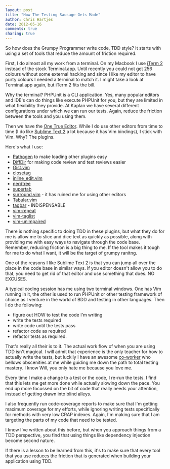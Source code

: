 ```yaml
---
layout: post
title: "How The Testing Sausage Gets Made" 
author: Chris Hartjes
date: 2012-05-16
comments: true 
sharing: true 
---
```

So how does the Grumpy Programmer write code, TDD style? It starts with 
using a set of tools that reduce the amount of friction required.

First, I do almost all my work from a terminal. On my Macbook I use
[iTerm 2](http://www.iterm2.com/#/section/home) instead of the stock
Terminal.app. Until recently you could not get 256 colours without
some external hacking and since I like my editor to have purty colours
I needed a terminal to match it. I might take a look at Terminal.app
again, but iTerm 2 fits the bill.

Why the terminal? PHPUnit is a CLI application. Yes, many popular
editors and IDE's can do things like execute PHPUnit for you, but they
are limited in what flexibility they provide. At Kaplan we have several
different configurations under which we can run our tests. Again, reduce
the friction between the tools and you using them.

Then we have the [One True Editor](http://www.vim.org). While I do use
other editors from time to time (I do like [Sublime Text 2](http://www.sublimetext.com/2) 
a lot because it has Vim bindings), I stick with Vim. Why? The plugins.

Here's what I use:

* [Pathogen](https://github.com/tpope/vim-pathogen) to make loading other plugins easy
* [DiffDir](http://www.vim.org/scripts/script.php?script_id=102) for making code review and test reviews easier 
* [Gist.vim](http://www.vim.org/scripts/script.php?script_id=2423)
* [closetag](http://www.vim.org/scripts/script.php?script_id=13)
* [inline_edit.vim](https://github.com/AndrewRadev/inline_edit.vim)
* [nerdtree](https://github.com/scrooloose/nerdtree)
* [supertab](https://github.com/ervandew/supertab)
* [surround.vim](https://github.com/vim-scripts/surround.vim) - it has ruined me for using other editors
* [Tabular.vim](http://vimcasts.org/episodes/aligning-text-with-tabular-vim/)
* [tagbar](https://github.com/majutsushi/tagbar) - INDISPENSABLE
* [vim-repeat](https://github.com/tpope/vim-repeat)
* [vim-taglist](https://github.com/thisivan/vim-taglist)
* [vim-unimpaired](https://github.com/tpope/vim-unimpaired)

There is nothing specific to doing TDD in these plugins, but what they
do for me is allow me to slice and dice text as quickly as possible, along
with providing me with easy ways to navigate through the code base. Remember,
reducing friction is a big thing to me. If the tool makes it tough for me
to do what I want, it will be the target of grumpy ranitng.

One of the reasons I like Sublime Text 2 is that you can jump all over the
place in the code base in similar ways. If you editor doesn't allow you to
do that, you need to get rid of that editor and use something that does.
NO EXCUSES. 

A typical coding session has me using two terminal windows. One has Vim running
in it, the other is used to run PHPUnit or other testing framework of choice as
I venture in the world of BDD and testing in other languages. Then I do the 
following:

* figure out HOW to test the code I'm writing
* write the tests required
* write code until the tests pass
* refactor code as required 
* refactor tests as required.

That's really all their is to it. The actual work flow of when you are using
TDD isn't magical. I will admit that experience is the only teacher for how
to actually write the tests, but luckily I have an awesome [co-worker](https://twitter.com/FreshWillisms)
who bellows obscenities at me while guiding me down the path to total testing
mastery. I know Will, you only hate me because you love me.

Every time I make a change to a test or the code, I re-run the tests. I find that
this lets me get more done while actually slowing down the pace. You end up
more focussed on the bit of code that really needs your attention, instead of
getting drawn into blind alleys.

I also frequently run code-coverage reports to make sure that I'm getting
maximum coverage for my efforts, while ignoring writing tests specifically
for methods with very low CRAP indexes. Again, I'm making sure that I am
targeting the parts of my code that need to be tested.

I know I've written about this before, but when you approach things from a
TDD perspective, you find that using things like dependency injection
become second nature. 

If there is a lesson to be learned from this, it's to make sure that every
tool that you use reduces the friction that is generated when building
your application using TDD. 

